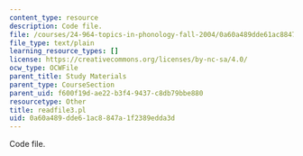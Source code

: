 ```yaml
---
content_type: resource
description: Code file.
file: /courses/24-964-topics-in-phonology-fall-2004/0a60a489dde61ac8847a1f2389edda3d_readfile3.pl
file_type: text/plain
learning_resource_types: []
license: https://creativecommons.org/licenses/by-nc-sa/4.0/
ocw_type: OCWFile
parent_title: Study Materials
parent_type: CourseSection
parent_uid: f600f19d-ae22-b3f4-9437-c8db79bbe880
resourcetype: Other
title: readfile3.pl
uid: 0a60a489-dde6-1ac8-847a-1f2389edda3d
---
```

Code file.